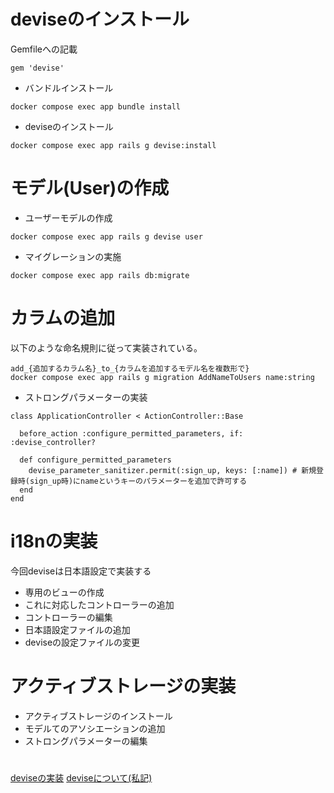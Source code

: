 # deviseのインストール
 Gemfileへの記載
```
gem 'devise'
```

- バンドルインストール

```
docker compose exec app bundle install
```

- deviseのインストール

```
docker compose exec app rails g devise:install
```

# モデル(User)の作成

- ユーザーモデルの作成
```
docker compose exec app rails g devise user
```
- マイグレーションの実施
```
docker compose exec app rails db:migrate
```

# カラムの追加

以下のような命名規則に従って実装されている。

```
add_{追加するカラム名}_to_{カラムを追加するモデル名を複数形で}
docker compose exec app rails g migration AddNameToUsers name:string
```

- ストロングパラメーターの実装

```
class ApplicationController < ActionController::Base

  before_action :configure_permitted_parameters, if: :devise_controller?

  def configure_permitted_parameters
    devise_parameter_sanitizer.permit(:sign_up, keys: [:name]) # 新規登録時(sign_up時)にnameというキーのパラメーターを追加で許可する
  end
end
```

# i18nの実装
今回deviseは日本語設定で実装する

- 専用のビューの作成
- これに対応したコントローラーの追加
- コントローラーの編集
- 日本語設定ファイルの追加
- deviseの設定ファイルの変更


# アクティブストレージの実装
- アクティブストレージのインストール
- モデルてのアソシエーションの追加
- ストロングパラメーターの編集

#

[deviseの実装](https://qiita.com/Ochanyoro/items/2a21c14194efedea4701)
[deviseについて(私記)](/Users/a81906/TIL/20241112/deviseとは.md)




